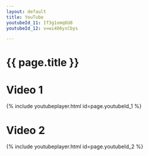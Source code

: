 ```yaml
---
layout: default
title: YouTube
youtubeId_11: If3g1omq6U8
youtubeId_12: v=wi4O6ysCbys

---
```


# {{ page.title }}

<h1> Video 1 </h1>

{% include youtubeplayer.html id=page.youtubeId_1 %}

<h1> Video 2 </h1>

{% include youtubeplayer.html id=page.youtubeId_2 %}
